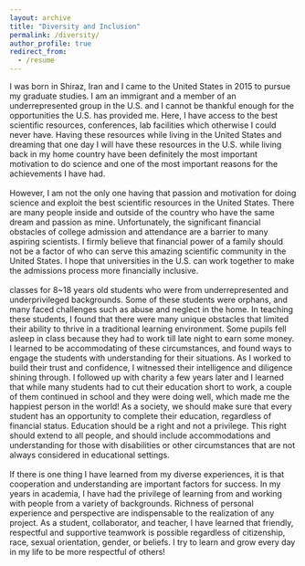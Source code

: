 ```yaml
---
layout: archive
title: "Diversity and Inclusion"
permalink: /diversity/
author_profile: true
redirect_from:
  - /resume
---
```


I was born in Shiraz, Iran and I came to the United States in 2015 to pursue my graduate studies. I am an immigrant and a member of an underrepresented group in the U.S. and I cannot be thankful enough for the opportunities the U.S. has provided me. Here, I have access to the best scientific resources, conferences, lab facilities which otherwise I could never have. Having these resources while living in the United States and dreaming that one day I will have these resources in the U.S. while living back in my home country have been definitely the most important motivation to do science and one of the most important reasons for the achievements I have had.
<br/>
<br/>
However, I am not the only one having that passion and motivation for doing science and exploit the best scientific resources in the United States. There are many people inside and outside of the country who have the same dream and passion as mine. Unfortunately, the significant financial obstacles of college admission and attendance are a barrier to many aspiring scientists. I firmly believe that financial power of a family should not be a factor of who can serve this amazing scientific community in the United States. I hope that universities in the U.S. can work together to make the admissions process more financially inclusive. 
<br/>
<br/>
classes for 8~18 years old students who were from underrepresented and underprivileged backgrounds. Some of these students were orphans, and many faced challenges such as abuse and neglect in the home. In teaching these students, I found that there were many unique obstacles that limited their ability to thrive in a traditional learning environment. Some pupils fell asleep in class because they had to work till late night to earn some money. I learned to be accommodating of these circumstances, and found ways to engage the students with understanding for their situations. As I worked to build their trust and confidence, I witnessed their intelligence and diligence shining through. I followed up with charity a few years later and I learned that while many students had to cut their education short to work, a couple of them continued in school and they were doing well, which made me the happiest person in the world! As a society, we should make sure that every student has an opportunity to complete their education, regardless of financial status. Education should be a right and not a privilege. This right should extend to all people, and should include accommodations and understanding for those with disabilities or other circumstances that are not always considered in educational settings.
<br/>
<br/>
If there is one thing I have learned from my diverse experiences, it is that cooperation and understanding are important factors for success. In my years in academia, I have had the privilege of learning from and working with people from a variety of backgrounds. Richness of personal experience and perspective are indispensable to the realization of any project. As a student, collaborator, and teacher, I have learned that friendly, respectful and supportive teamwork is possible regardless of citizenship, race, sexual orientation, gender, or beliefs. I try to learn and grow every day in my life to be more respectful of others!